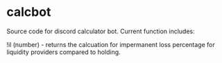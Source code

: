 # calcbot

Source code for discord calculator bot. Current function includes:

!il (number) - returns the calcuation for impermanent loss percentage for liquidity providers compared to holding.
